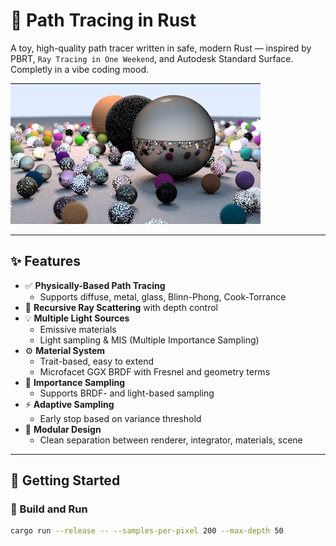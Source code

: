 # 🎯 Path Tracing in Rust

A toy, high-quality path tracer written in safe, modern Rust — inspired by PBRT, `Ray Tracing in One Weekend`, and Autodesk Standard Surface.
Completly in a vibe coding mood.

![preview](./images/rgb.png)

---

## ✨ Features

- ✅ **Physically-Based Path Tracing**
  - Supports diffuse, metal, glass, Blinn-Phong, Cook-Torrance
- 🔁 **Recursive Ray Scattering** with depth control
- 💡 **Multiple Light Sources**
  - Emissive materials
  - Light sampling & MIS (Multiple Importance Sampling)
- ⚙️ **Material System**
  - Trait-based, easy to extend
  - Microfacet GGX BRDF with Fresnel and geometry terms
- 🧠 **Importance Sampling**
  - Supports BRDF- and light-based sampling
- ⚡ **Adaptive Sampling**
  - Early stop based on variance threshold
- 🧪 **Modular Design**
  - Clean separation between renderer, integrator, materials, scene

---

## 🚀 Getting Started

### 🔧 Build and Run

```bash
cargo run --release -- --samples-per-pixel 200 --max-depth 50
